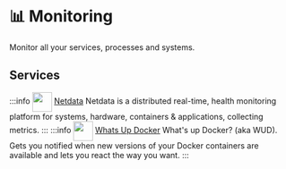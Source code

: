 # 📊 Monitoring

Monitor all your services, processes and systems.

## Services
:::info [<img src="/netdata-icon.png" width="35" height="35" style="display:inline-block; vertical-align: middle;">](./services/netdata) ‎ ‎ [Netdata](./services/netdata)
Netdata is a distributed real-time, health monitoring platform for systems, hardware, containers & applications, collecting metrics.
:::
:::info [<img src="/whats-up-docker-icon.png" width="35" height="35" style="display:inline-block; vertical-align: middle;">](./services/whats-up-docker) ‎ ‎ [Whats Up Docker](./services/whats-up-docker)
What's up Docker? (aka WUD). Gets you notified when new versions of your Docker containers are available and lets you react the way you want.
:::

